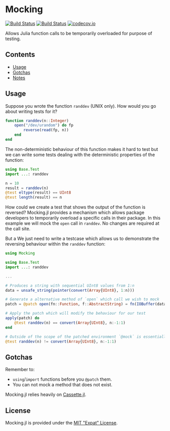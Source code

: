 Mocking
=======

[![Build Status](https://travis-ci.org/invenia/Mocking.jl.svg?branch=master)](https://travis-ci.org/invenia/Mocking.jl)
[![Build Status](https://ci.appveyor.com/api/projects/status/la041r86v6p5k24x?svg=true)](https://ci.appveyor.com/project/omus/mocking-jl)
[![codecov.io](http://codecov.io/github/invenia/Mocking.jl/coverage.svg?branch=master)](http://codecov.io/github/invenia/Mocking.jl?branch=master)

Allows Julia function calls to be temporarily overloaded for purpose of testing.

Contents
--------

- [Usage](#usage)
- [Gotchas](#gotchas)
- [Notes](#notes)

Usage
-----

Suppose you wrote the function `randdev` (UNIX only). How would you go about writing tests
for it?

```julia
function randdev(n::Integer)
    open("/dev/urandom") do fp
        reverse(read(fp, n))
    end
end
```

The non-deterministic behaviour of this function makes it hard to test but we can write some
tests dealing with the deterministic properties of the function:

```julia
using Base.Test
import ...: randdev

n = 10
result = randdev(n)
@test eltype(result) == UInt8
@test length(result) == n
```

How could we create a test that shows the output of the function is reversed?
 Mocking.jl provides a mechanism which allows package developers to temporarily overload a
specific calls in their package. In this example we will mock the `open` call
in `randdev`.
No changes are required at the call site.

But a
We just need to write a testcase which allows
us to demonstrate the reversing behaviour within the `randdev` function:

```julia
using Mocking

using Base.Test
import ...: randdev

...

# Produces a string with sequential UInt8 values from 1:n
data = unsafe_string(pointer(convert(Array{UInt8}, 1:n)))

# Generate a alternative method of `open` which call we wish to mock
patch = @patch open(fn::Function, f::AbstractString) = fn(IOBuffer(data))

# Apply the patch which will modify the behaviour for our test
apply(patch) do
    @test randdev(n) == convert(Array{UInt8}, n:-1:1)
end

# Outside of the scope of the patched environment `@mock` is essentially a no-op
@test randdev(n) != convert(Array{UInt8}, n:-1:1)
```

Gotchas
-------

Remember to:

 - `using`/`import` functions before you `@patch` them.
 - You can not mock a method that does not exist.

Mocking.jl relies heavily on [Cassette.jl](https://github.com/jrevels/Cassette.jl).


License
-------

Mocking.jl is provided under the [MIT "Expat" License](LICENSE.md).
